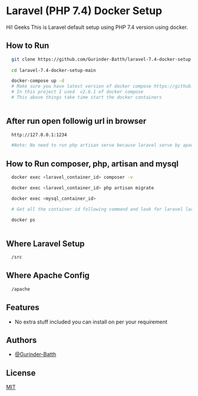 
# Laravel (PHP 7.4) Docker Setup

Hi! Geeks This is Laravel default setup using PHP 7.4 version using docker.

## How to Run


```bash
  git clone https://github.com/Gurinder-Batth/laravel-7.4-docker-setup.git
  
  cd laravel-7.4-docker-setup-main

  docker-compose up -d
  # Make sure you have latest version of docker compose https://github.com/docker/compose/releases
  # In this project I used  v2.6.1 of docker compose
  # This above things take time start the docker containers
  
```


## After run open followig url in browser


```bash
  http://127.0.0.1:1234

  #Note: No need to run php artisan serve because laravel serve by apache.
```

## How to Run composer, php, artisan and mysql


```bash
  docker exec <laravel_container_id> composer -v

  docker exec <laravel_container_id> php artisan migrate

  docker exec <mysql_container_id>

  # Get all the container id following command and look for laravel laravelserver and laraveldb

  docker ps 
  
```

## Where Laravel Setup


```bash
  /src
```


## Where Apache Config


```bash
  /apache
```
## Features

- No extra stuff included you can install on per your requirement


## Authors

- [@Gurinder-Batth](https://github.com/Gurinder-Batth/)


## License

[MIT](https://choosealicense.com/licenses/mit/)


